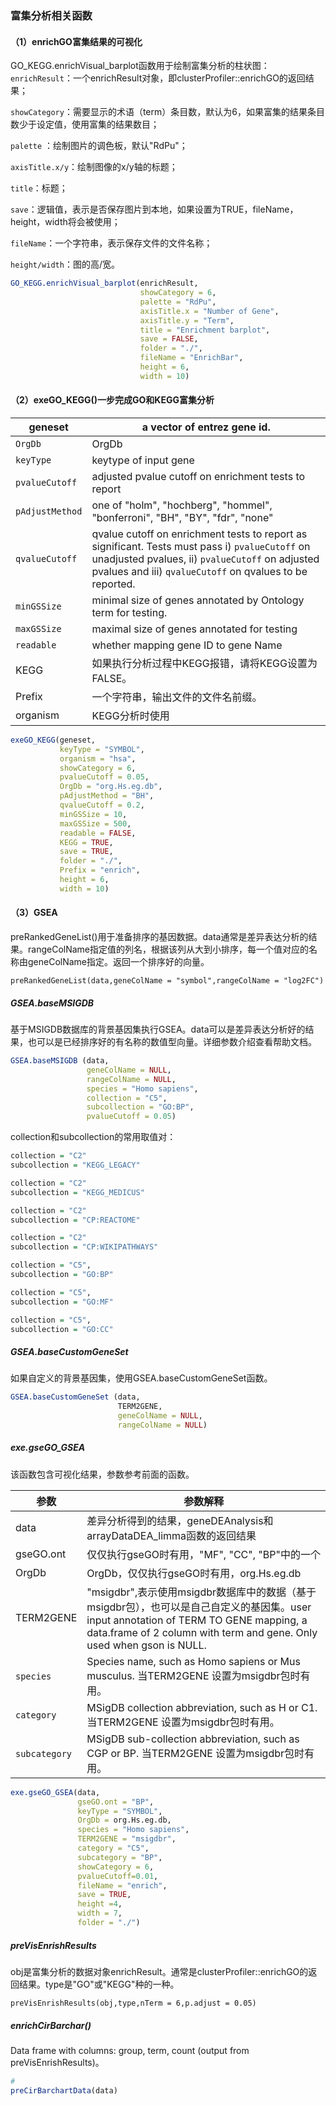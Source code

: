 ### 富集分析相关函数

#### （1）enrichGO富集结果的可视化

GO_KEGG.enrichVisual_barplot函数用于绘制富集分析的柱状图：
`enrichResult`：一个enrichResult对象，即clusterProfiler::enrichGO的返回结果；

`showCategory`：需要显示的术语（term）条目数，默认为6，如果富集的结果条目数少于设定值，使用富集的结果数目；

`palette` ：绘制图片的调色板，默认"RdPu"；

`axisTitle.x/y`：绘制图像的x/y轴的标题；

`title`：标题；

`save`：逻辑值，表示是否保存图片到本地，如果设置为TRUE，fileName，height，width将会被使用；

`fileName`：一个字符串，表示保存文件的文件名称；

`height/width`：图的高/宽。

```R
GO_KEGG.enrichVisual_barplot(enrichResult,
                             showCategory = 6,
                             palette = "RdPu",
                             axisTitle.x = "Number of Gene",
                             axisTitle.y = "Term",
                             title = "Enrichment barplot",
                             save = FALSE,
                             folder = "./",
                             fileName = "EnrichBar",
                             height = 6,
                             width = 10)
```

#### （2）exeGO_KEGG()一步完成GO和KEGG富集分析

| geneset         | a vector of entrez gene id.                                  |
| --------------- | ------------------------------------------------------------ |
| `OrgDb`         | OrgDb                                                        |
| `keyType`       | keytype of input gene                                        |
| `pvalueCutoff`  | adjusted pvalue cutoff on enrichment tests to report         |
| `pAdjustMethod` | one of "holm", "hochberg", "hommel", "bonferroni", "BH", "BY", "fdr", "none" |
| `qvalueCutoff`  | qvalue cutoff on enrichment tests to report as significant. Tests must pass i) `pvalueCutoff` on unadjusted pvalues, ii) `pvalueCutoff` on adjusted pvalues and iii) `qvalueCutoff` on qvalues to be reported. |
| `minGSSize`     | minimal size of genes annotated by Ontology term for testing. |
| `maxGSSize`     | maximal size of genes annotated for testing                  |
| `readable`      | whether mapping gene ID to gene Name                         |
| KEGG            | 如果执行分析过程中KEGG报错，请将KEGG设置为FALSE。            |
| Prefix          | 一个字符串，输出文件的文件名前缀。                           |
| organism        | KEGG分析时使用                                               |

```R
exeGO_KEGG(geneset,
           keyType = "SYMBOL",
           organism = "hsa",
           showCategory = 6,
           pvalueCutoff = 0.05,
           OrgDb = "org.Hs.eg.db",
           pAdjustMethod = "BH",
           qvalueCutoff = 0.2,
           minGSSize = 10,
           maxGSSize = 500,
           readable = FALSE,
           KEGG = TRUE,
           save = TRUE,
           folder = "./",
           Prefix = "enrich",
           height = 6,
           width = 10)
```

#### （3）GSEA

preRankedGeneList()用于准备排序的基因数据。data通常是差异表达分析的结果。rangeColName指定值的列名，根据该列从大到小排序，每一个值对应的名称由geneColName指定。返回一个排序好的向量。

```
preRankedGeneList(data,geneColName = "symbol",rangeColName = "log2FC")
```

##### GSEA.baseMSIGDB

基于MSIGDB数据库的背景基因集执行GSEA。data可以是差异表达分析好的结果，也可以是已经排序好的有名称的数值型向量。详细参数介绍查看帮助文档。

```R
GSEA.baseMSIGDB (data,
                 geneColName = NULL,
                 rangeColName = NULL,
                 species = "Homo sapiens",
                 collection = "C5",
                 subcollection = "GO:BP",
                 pvalueCutoff = 0.05)
```

collection和subcollection的常用取值对：

```R
collection = "C2"
subcollection = "KEGG_LEGACY"

collection = "C2"
subcollection = "KEGG_MEDICUS"

collection = "C2"
subcollection = "CP:REACTOME"

collection = "C2"
subcollection = "CP:WIKIPATHWAYS"

collection = "C5",
subcollection = "GO:BP"

collection = "C5",
subcollection = "GO:MF"

collection = "C5",
subcollection = "GO:CC"
```

##### GSEA.baseCustomGeneSet 

如果自定义的背景基因集，使用GSEA.baseCustomGeneSet函数。

```R
GSEA.baseCustomGeneSet (data,
                        TERM2GENE,
                        geneColName = NULL,
                        rangeColName = NULL) 
```

##### exe.gseGO_GSEA

该函数包含可视化结果，参数参考前面的函数。

| 参数          | 参数解释                                                     |
| ------------- | ------------------------------------------------------------ |
| data          | 差异分析得到的结果，geneDEAnalysis和arrayDataDEA_limma函数的返回结果 |
| gseGO.ont     | 仅仅执行gseGO时有用，"MF", "CC", "BP"中的一个                |
| OrgDb         | OrgDb，仅仅执行gseGO时有用，org.Hs.eg.db                     |
| TERM2GENE     | "msigdbr",表示使用msigdbr数据库中的数据（基于msigdbr包），也可以是自己自定义的基因集。user input annotation of TERM TO GENE mapping, a data.frame of 2 column with term and gene. Only used when gson is NULL. |
| `species`     | Species name, such as Homo sapiens or Mus musculus. 当TERM2GENE 设置为msigdbr包时有用。 |
| `category`    | MSigDB collection abbreviation, such as H or C1. 当TERM2GENE 设置为msigdbr包时有用。 |
| `subcategory` | MSigDB sub-collection abbreviation, such as CGP or BP. 当TERM2GENE 设置为msigdbr包时有用。 |

```R
exe.gseGO_GSEA(data,
               gseGO.ont = "BP",
               keyType = "SYMBOL",
               OrgDb = org.Hs.eg.db,
               species = "Homo sapiens",
               TERM2GENE = "msigdbr",
               category = "C5",
               subcategory = "BP",
               showCategory = 6,
               pvalueCutoff=0.01,
               fileName = "enrich",
               save = TRUE,
               height =4,
               width = 7,
               folder = "./")
```

##### preVisEnrishResults

obj是富集分析的数据对象enrichResult。通常是clusterProfiler::enrichGO的返回结果。type是"GO"或"KEGG"种的一种。

```
preVisEnrishResults(obj,type,nTerm = 6,p.adjust = 0.05)
```



##### enrichCirBarchar()

Data frame with columns: group, term, count (output from preVisEnrishResults)。

```R
# 
preCirBarchartData(data)
```

